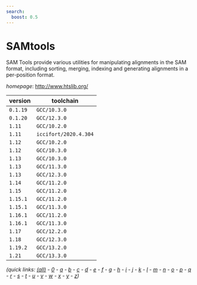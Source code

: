 ```yaml
---
search:
  boost: 0.5
---
```

# SAMtools

SAM Tools provide various utilities for manipulating alignments in the SAM format,  including sorting, merging, indexing and generating alignments in a per-position format.

*homepage*: <http://www.htslib.org/>

version | toolchain
--------|----------
``0.1.19`` | ``GCC/10.3.0``
``0.1.20`` | ``GCC/12.3.0``
``1.11`` | ``GCC/10.2.0``
``1.11`` | ``iccifort/2020.4.304``
``1.12`` | ``GCC/10.2.0``
``1.12`` | ``GCC/10.3.0``
``1.13`` | ``GCC/10.3.0``
``1.13`` | ``GCC/11.3.0``
``1.13`` | ``GCC/12.3.0``
``1.14`` | ``GCC/11.2.0``
``1.15`` | ``GCC/11.2.0``
``1.15.1`` | ``GCC/11.2.0``
``1.15.1`` | ``GCC/11.3.0``
``1.16.1`` | ``GCC/11.2.0``
``1.16.1`` | ``GCC/11.3.0``
``1.17`` | ``GCC/12.2.0``
``1.18`` | ``GCC/12.3.0``
``1.19.2`` | ``GCC/13.2.0``
``1.21`` | ``GCC/13.3.0``


*(quick links: [(all)](../index.md) - [0](../0/index.md) - [a](../a/index.md) - [b](../b/index.md) - [c](../c/index.md) - [d](../d/index.md) - [e](../e/index.md) - [f](../f/index.md) - [g](../g/index.md) - [h](../h/index.md) - [i](../i/index.md) - [j](../j/index.md) - [k](../k/index.md) - [l](../l/index.md) - [m](../m/index.md) - [n](../n/index.md) - [o](../o/index.md) - [p](../p/index.md) - [q](../q/index.md) - [r](../r/index.md) - [s](../s/index.md) - [t](../t/index.md) - [u](../u/index.md) - [v](../v/index.md) - [w](../w/index.md) - [x](../x/index.md) - [y](../y/index.md) - [z](../z/index.md))*

